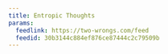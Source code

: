 ```yaml
---
title: Entropic Thoughts
params:
  feedlink: https://two-wrongs.com/feed
  feedid: 30b3144c884ef876ce87444c2c79509b
---
```

